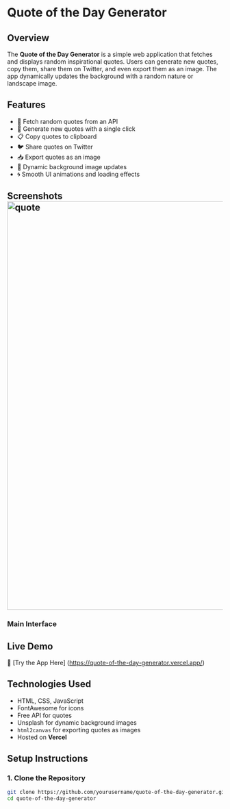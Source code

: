 # Quote of the Day Generator

## Overview
The **Quote of the Day Generator** is a simple web application that fetches and displays random inspirational quotes. Users can generate new quotes, copy them, share them on Twitter, and even export them as an image. The app dynamically updates the background with a random nature or landscape image.

## Features
- 📜 Fetch random quotes from an API
- 🔄 Generate new quotes with a single click
- 📋 Copy quotes to clipboard
- 🐦 Share quotes on Twitter
- 📥 Export quotes as an image
- 🌄 Dynamic background image updates
- 🌀 Smooth UI animations and loading effects

## Screenshots<img width="954" alt="quote" src="https://github.com/user-attachments/assets/61aad0ce-27ac-41da-bb79-2e7622999765" />

### Main Interface


## Live Demo
🔗 [Try the App Here] (https://quote-of-the-day-generator.vercel.app/)

## Technologies Used
- HTML, CSS, JavaScript
- FontAwesome for icons
- Free API for quotes
- Unsplash for dynamic background images
- `html2canvas` for exporting quotes as images
- Hosted on **Vercel**

## Setup Instructions
### 1. Clone the Repository
```sh
git clone https://github.com/yourusername/quote-of-the-day-generator.git
cd quote-of-the-day-generator

